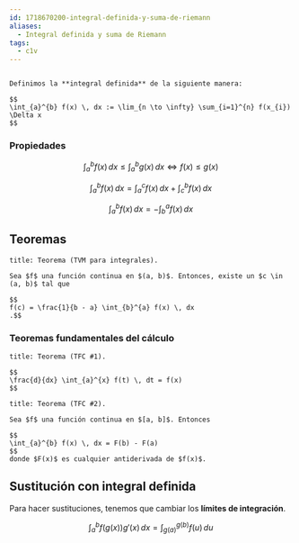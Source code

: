 ```yaml
---
id: 1718670200-integral-definida-y-suma-de-riemann
aliases:
  - Integral definida y suma de Riemann
tags:
  - c1v
---
```


```ad-definition

Definimos la **integral definida** de la siguiente manera:

$$
\int_{a}^{b} f(x) \, dx := \lim_{n \to \infty} \sum_{i=1}^{n} f(x_{i}) \Delta x
$$

```

### Propiedades

$$
\int_{a}^{b} f(x) \, dx \leq \int_{a}^{b} g(x) \, dx \iff f(x) \leq g(x)
$$

$$
\int_{a}^{b} f(x) \, dx = \int_{a}^{c} f(x) \, dx + \int_{c}^{b} f(x) \, dx
$$

$$
\int_{a}^{b} f(x) \, dx = -\int_{b}^{a} f(x) \, dx
$$

## Teoremas

```ad-theorem
title: Teorema (TVM para integrales).

Sea $f$ una función continua en $(a, b)$. Entonces, existe un $c \in (a, b)$ tal que

$$
f(c) = \frac{1}{b - a} \int_{b}^{a} f(x) \, dx
.$$

```

### Teoremas fundamentales del cálculo

```ad-theorem
title: Teorema (TFC #1).

$$
\frac{d}{dx} \int_{a}^{x} f(t) \, dt = f(x)
$$
```

```ad-theorem
title: Teorema (TFC #2).

Sea $f$ una función continua en $[a, b]$. Entonces

$$
\int_{a}^{b} f(x) \, dx = F(b) - F(a)
$$
donde $F(x)$ es cualquier antiderivada de $f(x)$.

```

## Sustitución con integral definida

Para hacer sustituciones, tenemos que cambiar los **límites de integración**.

$$
\int_{a}^{b} f(g(x))g'(x) \, dx = \int_{g(a)}^{g(b)} f(u) \, du
$$
